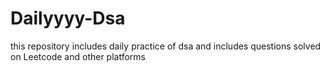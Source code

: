 # Dailyyyy-Dsa
this repository includes daily practice of dsa and includes questions solved  on Leetcode and other platforms
